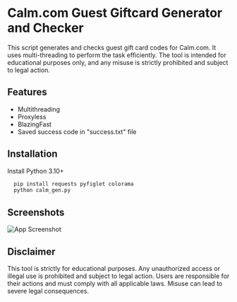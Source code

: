 
# Calm.com Guest Giftcard Generator and Checker

This script generates and checks guest gift card codes for Calm.com. It uses multi-threading to perform the task efficiently. The tool is intended for educational purposes only, and any misuse is strictly prohibited and subject to legal action.




## Features

- Multithreading
- Proxyless
- BlazingFast
- Saved success code in "success.txt" file




## Installation

Install Python 3.10+

```bash
  pip install requests pyfiglet colorama
  python calm_gen.py
```
    
## Screenshots

![App Screenshot](https://i.ibb.co/h8YVnq7/image.png)


## Disclaimer

This tool is strictly for educational purposes. Any unauthorized access or illegal use is prohibited and subject to legal action. Users are responsible for their actions and must comply with all applicable laws. Misuse can lead to severe legal consequences.

